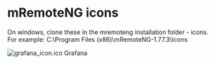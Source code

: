 # mRemoteNG icons

On windows, clone these in the mremoteng installation folder - icons.<br>
For example: C:\Program Files (x86)\mRemoteNG-1.77.3\Icons

![grafana_icon.ico](Grafana_icon.ico) Grafana
